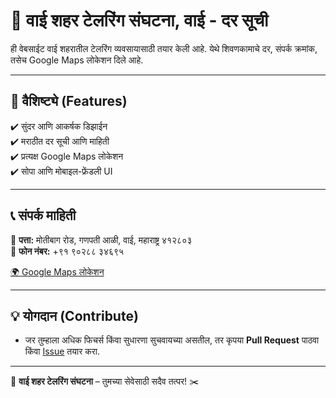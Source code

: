 # 🧵 वाई शहर टेलरिंग संघटना, वाई - दर सूची

ही वेबसाईट वाई शहरातील टेलरिंग व्यवसायासाठी तयार केली आहे. येथे शिवणकामाचे दर, संपर्क क्रमांक, तसेच Google Maps लोकेशन दिले आहे.

---

## 📜 वैशिष्ट्ये (Features)
✔️ सुंदर आणि आकर्षक डिझाईन  
✔️ मराठीत दर सूची आणि माहिती  
✔️ प्रत्यक्ष Google Maps लोकेशन  
✔️ सोपा आणि मोबाइल-फ्रेंडली UI  

---


## 📞 संपर्क माहिती
📍 **पत्ता:** मोतीबाग रोड, गणपती आळी, वाई, महाराष्ट्र ४१२८०३  
📲 **फोन नंबर:** +९१ ९०२८८ ३४६९५  

[🌍 Google Maps लोकेशन](https://maps.app.goo.gl/JtcWHBbS6N9e6eaw6)  

---

## 💡 योगदान (Contribute)
- जर तुम्हाला अधिक फिचर्स किंवा सुधारणा सुचवायच्या असतील, तर कृपया **Pull Request** पाठवा किंवा [Issue](https://github.com/) तयार करा.  

---

🧵 **वाई शहर टेलरिंग संघटना** – तुमच्या सेवेसाठी सदैव तत्पर! ✂️
